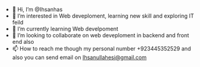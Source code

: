 - 👋 Hi, I’m @Ihsanhas
- 👀 I’m interested in Web deveploment, learning new skill and exploring IT feild 
- 🌱 I’m currently learning Web develpoment 
- 💞️ I’m looking to collaborate on web deveploment in backend and front end also 
- 📫 How to reach me though my personal number +923445352529 and also you can send email on Ihsanullahesi@gmail.com 

<!---
Ihsanhas/Ihsanhas is a ✨ special ✨ repository because its `README.md` (this file) appears on your GitHub profile.
You can click the Preview link to take a look at your changes.
--->
